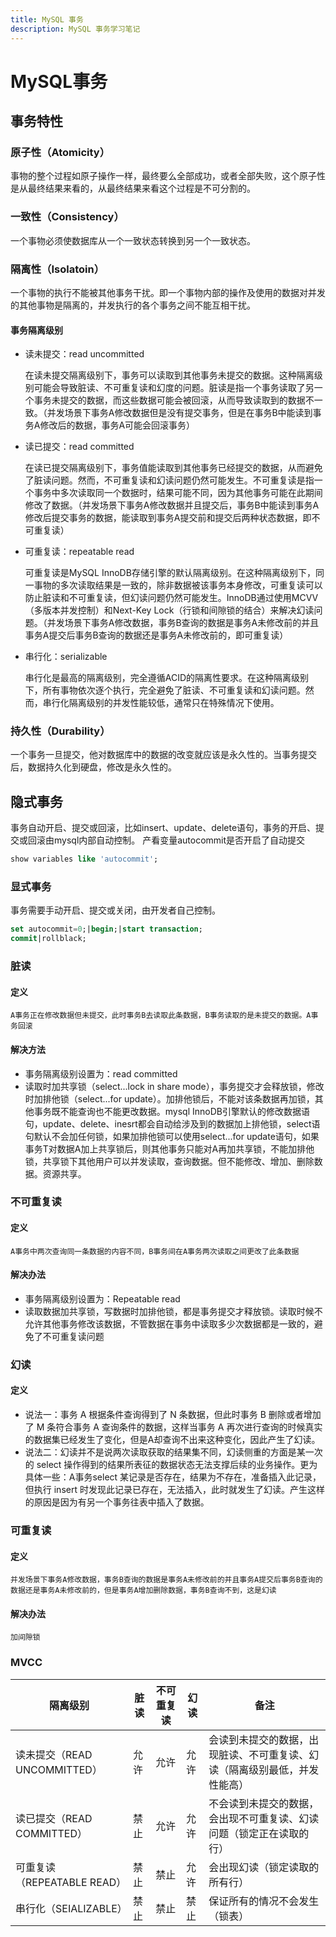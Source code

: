 ```yaml
---
title: MySQL 事务
description: MySQL 事务学习笔记
---
```

# MySQL事务
## 事务特性
### 原子性（Atomicity）
事物的整个过程如原子操作一样，最终要么全部成功，或者全部失败，这个原子性是从最终结果来看的，从最终结果来看这个过程是不可分割的。
### 一致性（Consistency）
一个事物必须使数据库从一个一致状态转换到另一个一致状态。
### 隔离性（Isolatoin）
一个事物的执行不能被其他事务干扰。即一个事物内部的操作及使用的数据对并发的其他事物是隔离的，并发执行的各个事务之间不能互相干扰。
#### 事务隔离级别
- 读未提交：read uncommitted
    
    在读未提交隔离级别下，事务可以读取到其他事务未提交的数据。这种隔离级别可能会导致脏读、不可重复读和幻度的问题。脏读是指一个事务读取了另一个事务未提交的数据，而这些数据可能会被回滚，从而导致读取到的数据不一致。（并发场景下事务A修改数据但是没有提交事务，但是在事务B中能读到事务A修改后的数据，事务A可能会回滚事务）
- 读已提交：read committed

    在读已提交隔离级别下，事务值能读取到其他事务已经提交的数据，从而避免了脏读问题。然而，不可重复读和幻读问题仍然可能发生。不可重复读是指一个事务中多次读取同一个数据时，结果可能不同，因为其他事务可能在此期间修改了数据。（并发场景下事务A修改数据并且提交后，事务B中能读到事务A修改后提交事务的数据，能读取到事务A提交前和提交后两种状态数据，即不可重复读）
- 可重复读：repeatable read

    可重复读是MySQL InnoDB存储引擎的默认隔离级别。在这种隔离级别下，同一事物的多次读取结果是一致的，除非数据被该事务本身修改，可重复读可以防止脏读和不可重复读，但幻读问题仍然可能发生。InnoDB通过使用MCVV（多版本并发控制）和Next-Key Lock（行锁和间隙锁的结合）来解决幻读问题。（并发场景下事务A修改数据，事务B查询的数据是事务A未修改前的并且事务A提交后事务B查询的数据还是事务A未修改前的，即可重复读）
- 串行化：serializable

    串行化是最高的隔离级别，完全遵循ACID的隔离性要求。在这种隔离级别下，所有事物依次逐个执行，完全避免了脏读、不可重复读和幻读问题。然而，串行化隔离级别的并发性能较低，通常只在特殊情况下使用。
### 持久性（Durability）
一个事务一旦提交，他对数据库中的数据的改变就应该是永久性的。当事务提交后，数据持久化到硬盘，修改是永久性的。
## 隐式事务
事务自动开启、提交或回滚，比如insert、update、delete语句，事务的开启、提交或回滚由mysql内部自动控制。
产看变量autocommit是否开启了自动提交
```sql
show variables like 'autocommit';
```
### 显式事务
事务需要手动开启、提交或关闭，由开发者自己控制。
```sql
set autocommit=0;|begin;|start transaction;
commit|rollblack;
```
### 脏读
#### 定义
    A事务正在修改数据但未提交，此时事务B去读取此条数据，B事务读取的是未提交的数据。A事务回滚
#### 解决方法
- 事务隔离级别设置为：read committed
- 读取时加共享锁（select...lock in share mode），事务提交才会释放锁，修改时加排他锁（select...for update）。加排他锁后，不能对该条数据再加锁，其他事务既不能查询也不能更改数据。mysql InnoDB引擎默认的修改数据语句，update、delete、inesrt都会自动给涉及到的数据加上排他锁，select语句默认不会加任何锁，如果加排他锁可以使用select...for update语句，如果事务T对数据A加上共享锁后，则其他事务只能对A再加共享锁，不能加排他锁，共享锁下其他用户可以并发读取，查询数据。但不能修改、增加、删除数据。资源共享。
### 不可重复读
#### 定义
    A事务中两次查询同一条数据的内容不同，B事务间在A事务两次读取之间更改了此条数据
#### 解决办法
- 事务隔离级别设置为：Repeatable read
- 读取数据加共享锁，写数据时加排他锁，都是事务提交才释放锁。读取时候不允许其他事务修改该数据，不管数据在事务中读取多少次数据都是一致的，避免了不可重复读问题
### 幻读
#### 定义
- 说法一：事务 A 根据条件查询得到了 N 条数据，但此时事务 B 删除或者增加了 M 条符合事务 A 查询条件的数据，这样当事务 A 再次进行查询的时候真实的数据集已经发生了变化，但是A却查询不出来这种变化，因此产生了幻读。
- 说法二：幻读并不是说两次读取获取的结果集不同，幻读侧重的方面是某一次的 select 操作得到的结果所表征的数据状态无法支撑后续的业务操作。更为具体一些：A事务select 某记录是否存在，结果为不存在，准备插入此记录，但执行 insert 时发现此记录已存在，无法插入，此时就发生了幻读。产生这样的原因是因为有另一个事务往表中插入了数据。
### 可重复读
#### 定义
    并发场景下事务A修改数据，事务B查询的数据是事务A未修改前的并且事务A提交后事务B查询的数据还是事务A未修改前的，但是事务A增加删除数据，事务B查询不到，这是幻读
#### 解决办法
    加间隙锁
### MVCC

| 隔离级别                     | 脏读 | 不可重复读 | 幻读 | 备注                                                                       |
| ---------------------------- | ---- | ---------- | ---- | -------------------------------------------------------------------------- |
| 读未提交（READ UNCOMMITTED） | 允许 | 允许       | 允许 | 会读到未提交的数据，出现脏读、不可重复读、幻读（隔离级别最低，并发性能高） |
| 读已提交（READ COMMITTED）   | 禁止 | 允许       | 允许 | 不会读到未提交的数据，会出现不可重复读、幻读问题（锁定正在读取的行）       |
| 可重复读（REPEATABLE READ）  | 禁止 | 禁止       | 允许 | 会出现幻读（锁定读取的所有行）                                             |
| 串行化（SEIALIZABLE）        | 禁止 | 禁止       | 禁止 | 保证所有的情况不会发生（锁表）                                             |